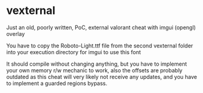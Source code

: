 # vexternal

Just an old, poorly written, PoC, external valorant cheat with imgui (opengl) overlay

You have to copy the Roboto-Light.ttf file from the second vexternal folder into your execution directory for imgui to use this font

It should compile without changing anything, but you have to implement your own memory r/w mechanic to work, also the offsets are probably outdated as this cheat will very likely not receive any updates, and you have to implement a guarded regions bypass.
